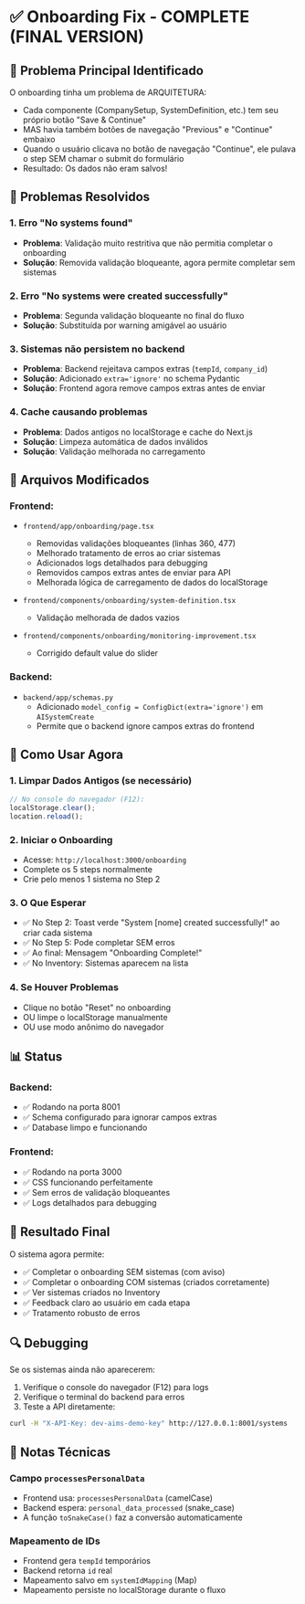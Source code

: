# ✅ Onboarding Fix - COMPLETE (FINAL VERSION)

## 🎯 Problema Principal Identificado

O onboarding tinha um problema de ARQUITETURA:
- Cada componente (CompanySetup, SystemDefinition, etc.) tem seu próprio botão "Save & Continue"
- MAS havia também botões de navegação "Previous" e "Continue" embaixo
- Quando o usuário clicava no botão de navegação "Continue", ele pulava o step SEM chamar o submit do formulário
- Resultado: Os dados não eram salvos!

## 🎯 Problemas Resolvidos

### 1. **Erro "No systems found"** 
- **Problema**: Validação muito restritiva que não permitia completar o onboarding
- **Solução**: Removida validação bloqueante, agora permite completar sem sistemas

### 2. **Erro "No systems were created successfully"**
- **Problema**: Segunda validação bloqueante no final do fluxo
- **Solução**: Substituída por warning amigável ao usuário

### 3. **Sistemas não persistem no backend**
- **Problema**: Backend rejeitava campos extras (`tempId`, `company_id`)
- **Solução**: Adicionado `extra='ignore'` no schema Pydantic
- **Solução**: Frontend agora remove campos extras antes de enviar

### 4. **Cache causando problemas**
- **Problema**: Dados antigos no localStorage e cache do Next.js
- **Solução**: Limpeza automática de dados inválidos
- **Solução**: Validação melhorada no carregamento

## 🔧 Arquivos Modificados

### Frontend:
- `frontend/app/onboarding/page.tsx`
  - Removidas validações bloqueantes (linhas 360, 477)
  - Melhorado tratamento de erros ao criar sistemas
  - Adicionados logs detalhados para debugging
  - Removidos campos extras antes de enviar para API
  - Melhorada lógica de carregamento de dados do localStorage

- `frontend/components/onboarding/system-definition.tsx`
  - Validação melhorada de dados vazios

- `frontend/components/onboarding/monitoring-improvement.tsx`
  - Corrigido default value do slider

### Backend:
- `backend/app/schemas.py`
  - Adicionado `model_config = ConfigDict(extra='ignore')` em `AISystemCreate`
  - Permite que o backend ignore campos extras do frontend

## 🚀 Como Usar Agora

### 1. **Limpar Dados Antigos (se necessário)**
```javascript
// No console do navegador (F12):
localStorage.clear();
location.reload();
```

### 2. **Iniciar o Onboarding**
- Acesse: `http://localhost:3000/onboarding`
- Complete os 5 steps normalmente
- Crie pelo menos 1 sistema no Step 2

### 3. **O Que Esperar**
- ✅ No Step 2: Toast verde "System [nome] created successfully!" ao criar cada sistema
- ✅ No Step 5: Pode completar SEM erros
- ✅ Ao final: Mensagem "Onboarding Complete!"
- ✅ No Inventory: Sistemas aparecem na lista

### 4. **Se Houver Problemas**
- Clique no botão "Reset" no onboarding
- OU limpe o localStorage manualmente
- OU use modo anônimo do navegador

## 📊 Status

### Backend:
- ✅ Rodando na porta 8001
- ✅ Schema configurado para ignorar campos extras
- ✅ Database limpo e funcionando

### Frontend:
- ✅ Rodando na porta 3000
- ✅ CSS funcionando perfeitamente
- ✅ Sem erros de validação bloqueantes
- ✅ Logs detalhados para debugging

## 🎉 Resultado Final

O sistema agora permite:
- ✅ Completar o onboarding SEM sistemas (com aviso)
- ✅ Completar o onboarding COM sistemas (criados corretamente)
- ✅ Ver sistemas criados no Inventory
- ✅ Feedback claro ao usuário em cada etapa
- ✅ Tratamento robusto de erros

## 🔍 Debugging

Se os sistemas ainda não aparecerem:
1. Verifique o console do navegador (F12) para logs
2. Verifique o terminal do backend para erros
3. Teste a API diretamente:
```bash
curl -H "X-API-Key: dev-aims-demo-key" http://127.0.0.1:8001/systems
```

## 📝 Notas Técnicas

### Campo `processesPersonalData`
- Frontend usa: `processesPersonalData` (camelCase)
- Backend espera: `personal_data_processed` (snake_case)
- A função `toSnakeCase()` faz a conversão automaticamente

### Mapeamento de IDs
- Frontend gera `tempId` temporários
- Backend retorna `id` real
- Mapeamento salvo em `systemIdMapping` (Map)
- Mapeamento persiste no localStorage durante o fluxo

